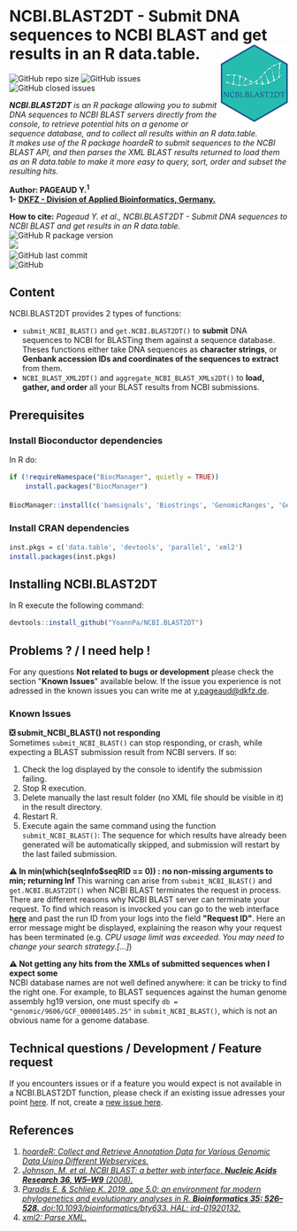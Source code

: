 # NCBI.BLAST2DT - Submit DNA sequences to NCBI BLAST and get results in an R data.table. <img src="img/NCBI.BLAST2DT_hexsticker.png" align="right" height="140" />

![GitHub repo size](https://img.shields.io/github/repo-size/YoannPa/NCBI.BLAST2DT)
![GitHub issues](https://img.shields.io/github/issues-raw/YoannPa/NCBI.BLAST2DT)
![GitHub closed issues](https://img.shields.io/github/issues-closed-raw/YoannPa/NCBI.BLAST2DT)  

_**NCBI.BLAST2DT** is an R package allowing you to submit DNA sequences to NCBI BLAST servers directly from the console, to retrieve potential hits on a genome or sequence database, and to collect all results within an R data.table._  
_It makes use of the R package hoardeR to submit sequences to the NCBI BLAST API, and then parses the XML BLAST results returned to load them as an R data.table to make it more easy to query, sort, order and subset the resulting hits._  

**Author: PAGEAUD Y.<sup>1</sup>**  
**1-** [**DKFZ - Division of Applied Bioinformatics, Germany.**](https://www.dkfz.de/en/applied-bioinformatics/index.php)  

**How to cite:** _Pageaud Y. et al., NCBI.BLAST2DT - Submit DNA sequences to NCBI BLAST and get results in an R data.table._  
![GitHub R package version](https://img.shields.io/github/r-package/v/YoannPa/NCBI.BLAST2DT?label=Package%20version&logo=RStudio&logoColor=white&style=for-the-badge)  
<img src="https://img.shields.io/static/v1?label=compatibility&message=4.0.5&color=blue&logo=R&logoColor=white&style=for-the-badge" />  
![GitHub last commit](https://img.shields.io/github/last-commit/YoannPa/NCBI.BLAST2DT?logo=git&style=for-the-badge)  
![GitHub](https://img.shields.io/github/license/YoannPa/NCBI.BLAST2DT?color=brightgreen&style=for-the-badge)  

## Content
NCBI.BLAST2DT provides 2 types of functions:
* `submit_NCBI_BLAST()` and `get.NCBI.BLAST2DT()` to **submit** DNA sequences to NCBI for BLASTing them against a sequence database. Theses functions either take DNA sequences as **character strings**, or **Genbank accession IDs and coordinates of the sequences to extract** from them.
* `NCBI_BLAST_XML2DT()` and `aggregate_NCBI_BLAST_XMLs2DT()` to **load, gather, and order** all your BLAST results from NCBI submissions.  

## Prerequisites
### Install Bioconductor dependencies
In R do:
```R
if (!requireNamespace("BiocManager", quietly = TRUE))
    install.packages("BiocManager")

BiocManager::install(c('bamsignals', 'Biostrings', 'GenomicRanges', 'GenomicTools.fileHandler', 'httr', 'IRanges', 'KernSmooth', 'knitr', 'R.utils', 'RCurl', 'rmarkdown', 'Rsamtools', 'S4Vectors', 'seqinr', 'stringr', 'XML'))
```
### Install CRAN dependencies
```R
inst.pkgs = c('data.table', 'devtools', 'parallel', 'xml2')
install.packages(inst.pkgs)
```

## Installing NCBI.BLAST2DT
In R execute the following command:
```R
devtools::install_github("YoannPa/NCBI.BLAST2DT")
```
## Problems ? / I need help !
For any questions **Not related to bugs or development** please check the section "**Known Issues**" available below. If the issue you experience is not adressed in the known issues you can write me at [y.pageaud@dkfz.de](y.pageaud@dkfz.de).

### Known Issues
**❎ submit_NCBI_BLAST() not responding**  
Sometimes `submit_NCBI_BLAST()` can stop responding, or crash, while expecting a BLAST submission result from NCBI servers. If so:
1. Check the log displayed by the console to identify the submission failing.
2. Stop R execution.
3. Delete manually the last result folder (no XML file should be visible in it) in the result directory.
4. Restart R.
5. Execute again the same command using the function `submit_NCBI_BLAST()`: The sequence for which results have already been generated will be automatically skipped, and submission will restart by the last failed submission.

**⚠ In min(which(seqInfo$seqRID == 0)) : no non-missing arguments to min; returning Inf**
This warning can arise from `submit_NCBI_BLAST()` and `get.NCBI.BLAST2DT()` when NCBI BLAST terminates the request in process. There are different reasons why NCBI BLAST server can terminate your request. To find which reason is invocked you can go to the web interface [**here**](https://blast.ncbi.nlm.nih.gov/Blast.cgi?CMD=GetSaved&RECENT_RESULTS=on) and past the run ID from your logs into the field **"Request ID"**. Here an error message might be displayed, explaining the reason why your request has been terminated (e.g. _CPU usage limit was exceeded. You may need to change your search strategy.[...]_) 

**⚠️ Not getting any hits from the XMLs of submitted sequences when I expect some**  
NCBI database names are not well defined anywhere: it can be tricky to find the right one.
For example, to BLAST sequences against the human genome assembly hg19 version, one must specify `db = "genomic/9606/GCF_000001405.25"` in `submit_NCBI_BLAST()`, which is not an obvious name for a genome database.

## Technical questions / Development / Feature request
If you encounters issues or if a feature you would expect is not available in a NCBI.BLAST2DT function, please check if an existing issue adresses your point [here](https://github.com/YoannPa/NCBI.BLAST2DT/issues/). If not, create a [new issue here](https://github.com/YoannPa/NCBI.BLAST2DT/issues/new).  

## References

1. [_hoardeR: Collect and Retrieve Annotation Data for Various Genomic Data Using Different Webservices._](https://cran.r-project.org/web/packages/hoardeR/index.html)
2. [_Johnson, M. et al. NCBI BLAST: a better web interface. **Nucleic Acids Research 36, W5–W9** (2008)._](https://academic.oup.com/nar/article/36/suppl_2/W5/2505810)
3. [_Paradis E. & Schliep K. 2019. ape 5.0: an environment for modern phylogenetics and evolutionary analyses in R. **Bioinformatics 35: 526–528.** doi:10.1093/bioinformatics/bty633. HAL: ird-01920132._](https://academic.oup.com/bioinformatics/article/35/3/526/5055127)
4. [_xml2: Parse XML._](https://cran.r-project.org/web/packages/xml2/index.html)

